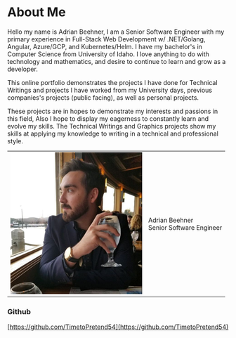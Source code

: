 # About Me

Hello my name is Adrian Beehner, I am a Senior Software Engineer with my primary experience in Full-Stack Web Development w/ .NET/Golang, Angular, Azure/GCP, and Kubernetes/Helm. I have my bachelor's in Computer Science from University of Idaho. I love anything to do with technology and mathematics, and desire to continue to learn and grow as a developer.

This online portfolio demonstrates the projects I have done for Technical Writings and projects I have worked from my University days, previous companies's projects (public facing), as well as personal projects.

These projects are in hopes to demonstrate my interests and passions in this field, Also I hope to display my eagerness to constantly learn and evolve my skills. The Technical Writings and Graphics projects show my skills at applying my knowledge to writing in a technical and professional style.

<table>
<tr><td><img src="assets/other/adrianb-profile.jpeg" width="300px" alt="[Portfolio picture]"/></td><td style="vertical-align: middle">Adrian Beehner<br/>Senior Software Engineer<br/></td></tr>
</table>

### Github
[https://github.com/TimetoPretend54](https://github.com/TimetoPretend54)